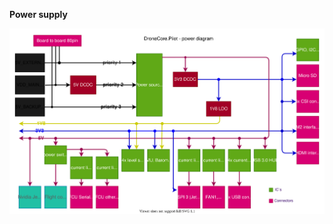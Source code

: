 **Power supply**

![aepilot1_power_supply_diagram.svg](uploads/b57efd96f43692a55a9aa5ef0b2b2d11/aepilot1_power_supply_diagram.svg)
